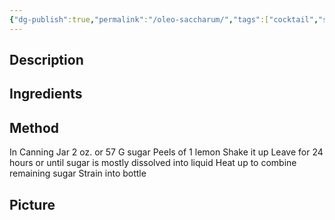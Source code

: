 ```yaml
---
{"dg-publish":true,"permalink":"/oleo-saccharum/","tags":["cocktail","syrup"]}
---
```


## Description


## Ingredients


## Method
In Canning Jar 
2 oz. or 57 G sugar 
Peels of 1 lemon 
Shake it up 
Leave for 24 hours or until sugar is mostly dissolved into liquid
Heat up to combine remaining sugar 
Strain into bottle

## Picture
